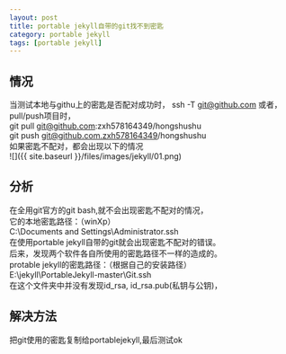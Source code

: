 ```yaml
---
layout: post
title: portable jekyll自带的git找不到密匙
category: portable jekyll
tags: [portable jekyll]
---
```


## 情况  

当测试本地与githu上的密匙是否配对成功时，
ssh -T git@github.com
或者，pull/push项目时，  
git pull git@github.com:zxh578164349/hongshushu  
git push git@github.com.zxh578164349/hongshushu  
如果密匙不配对，都会出现以下的情况  
![]({{ site.baseurl }}/files/images/jekyll/01.png)

## 分析  

在全用git官方的git bash,就不会出现密匙不配对的情况，  
它的本地密匙路径：（winXp）  
C:\Documents and Settings\Administrator\.ssh  
在使用portable jekyll自带的git就会出现密匙不配对的错误。  
后来，发现两个软件各自所使用的密匙路径不一样的造成的。  
protable jekyll的密匙路径：（根据自己的安装路径）  
E:\jekyll\PortableJekyll-master\Git\.ssh  
在这个文件夹中并没有发现id_rsa, id_rsa.pub(私钥与公钥)，

## 解决方法  

把git使用的密匙复制给portablejekyll,最后测试ok
